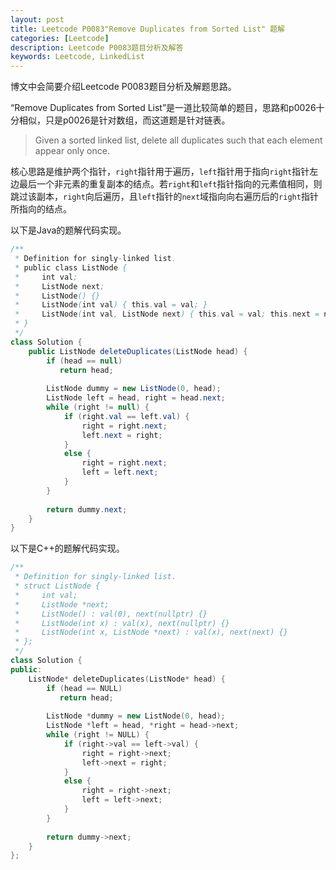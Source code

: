 ```yaml
---
layout: post
title: Leetcode P0083"Remove Duplicates from Sorted List" 题解
categories: [Leetcode]
description: Leetcode P0083题目分析及解答
keywords: Leetcode, LinkedList
---
```


博文中会简要介绍Leetcode P0083题目分析及解题思路。

“Remove Duplicates from Sorted List”是一道比较简单的题目，思路和p0026十分相似，只是p0026是针对数组，而这道题是针对链表。

> Given a sorted linked list, delete all duplicates such that each element appear only once.

核心思路是维护两个指针，`right`指针用于遍历，`left`指针用于指向`right`指针左边最后一个非元素的重复副本的结点。若`right`和`left`指针指向的元素值相同，则跳过该副本，`right`向后遍历，且`left`指针的`next`域指向向右遍历后的`right`指针所指向的结点。

以下是Java的题解代码实现。
```java
/**
 * Definition for singly-linked list.
 * public class ListNode {
 *     int val;
 *     ListNode next;
 *     ListNode() {}
 *     ListNode(int val) { this.val = val; }
 *     ListNode(int val, ListNode next) { this.val = val; this.next = next; }
 * }
 */
class Solution {
    public ListNode deleteDuplicates(ListNode head) {
        if (head == null)
           return head;
        
        ListNode dummy = new ListNode(0, head);
        ListNode left = head, right = head.next;
        while (right != null) {
            if (right.val == left.val) {
                right = right.next;
                left.next = right;
            }
            else {
                right = right.next;
                left = left.next;
            }
        }
        
        return dummy.next;
    }
}
```

以下是C++的题解代码实现。
```cpp
/**
 * Definition for singly-linked list.
 * struct ListNode {
 *     int val;
 *     ListNode *next;
 *     ListNode() : val(0), next(nullptr) {}
 *     ListNode(int x) : val(x), next(nullptr) {}
 *     ListNode(int x, ListNode *next) : val(x), next(next) {}
 * };
 */
class Solution {
public:
    ListNode* deleteDuplicates(ListNode* head) {
        if (head == NULL)
           return head;
        
        ListNode *dummy = new ListNode(0, head);
        ListNode *left = head, *right = head->next;
        while (right != NULL) {
            if (right->val == left->val) {
                right = right->next;
                left->next = right;
            }
            else {
                right = right->next;
                left = left->next;
            }
        }
        
        return dummy->next;
    }
};
```